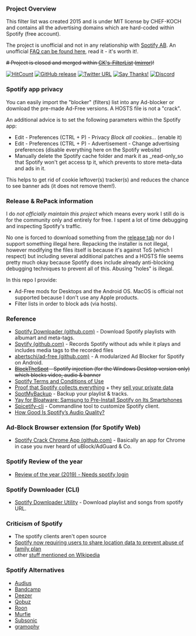 ### Project Overview 

This filter list was created 2015 and is under MIT license by CHEF-KOCH and contains all the advertising domains which are hard-coded within Spotify (free account). <br/>

The project is unofficial and not in any relationship with [Spotify AB](https://en.wikipedia.org/wiki/Spotify). An unofficial [FAQ can be found here](https://github.com/CHEF-KOCH/Spotify-Ad-free/blob/master/Spotify%20FAQ.md), read it - it's worth it!. <br/> 

~~# Project is closed and merged within [CK's-FilterList](https://github.com/CHEF-KOCH/CKs-FilterList) ([mirror](https://gitlab.com/CHEF-KOCH/cks-filterlist))!~~

[![HitCount](http://hits.dwyl.io/CHEF-KOCH/Spotify-Ad-free.svg)](http://hits.dwyl.io/CHEF-KOCH/Spotify-Ad-free)
[![GitHub release](https://img.shields.io/github/release/CHEF-KOCH/Spotify-Ad-free.svg?label=Latest%20Release&style=popout)](https://github.com/CHEF-KOCH/Spotify-Ad-free/releases/latest)
[![Twitter URL](https://img.shields.io/twitter/url/https/twitter.com/fold_left.svg?style=social&label=Follow%20%40CHEF-KOCH)](https://twitter.com/CKsTechNews)
[![Say Thanks!](https://img.shields.io/badge/Say%20Thanks-!-1EAEDB.svg)](https://saythanks.io/to/CHEF-KOCH)
[![Discord](https://discordapp.com/api/guilds/418256415874875402/widget.png)](https://discord.me/CHEF-KOCH)


### Spotify app privacy

You can easily import the "blocker" (filters) list into any Ad-blocker or download the pre-made Ad-Free versions. A HOSTS file is not a "crack". 

An additional advice is to set the following parameters within the Spotify app:

- Edit - Preferences (CTRL + P) - Privacy _Block all cookies..._ (enable it)
- Edit - Preferences (CTRL + P) - Advertisement - Change advertising preferences (disable everything here on the Spotify website)
- Manually delete the Spotify cache folder and mark it as _read-only_so that Spotify won't get access tp it, which prevents to store meta-data and ads in it. 

This helps to get rid of cookie leftover(s) tracker(s) and reduces the chance to see banner ads (it does not remove them!). 


### Release & RePack information

I do _not officially maintain this project_ which means every work I still do is for the community only and entirely for free. I spent a lot of time debugging and inspecting Spotify's traffic. 

No one is forced to download something from the [release tab](https://github.com/CHEF-KOCH/Spotify-Ad-free/releases) nor do I support something illegal here. Repacking the installer is not illegal, however modifying the files itself is because it's against ToS (which I respect) but including several additional patches and a HOSTS file seems pretty much okay because Spotify does include already anti-blocking debugging techniques to prevent all of this. Abusing "holes" is illegal. 

In this repo I provide:
* Ad-Free mods for Desktops and the Android OS. MacOS is official not supported because I don't use any Apple products.
* Filter lists in order to block ads (via hosts).


### Reference
* [Spotify Downloader (github.com)](https://github.com/ritiek/spotify-downloader) - Download Spotify playlists with albumart and meta-tags.
* [Spytify (github.com)](https://github.com/jwallet/spy-spotify) - Records Spotify without ads while it plays and includes media tags to the recorded files
* [abertschi/ad-free (github.com)](http://adfree.abertschi.ch) - A modularized Ad Blocker for Spotify on Android.  
* ~~[BlockTheSpot](https://github.com/master131/BlockTheSpot/) - Spotify injection (for the Windows Desktop version only) which blocks video, audio & banner~~
* [Spotify Terms and Conditions of Use](https://www.spotify.com/us/legal/end-user-agreement/#s9)
* [Proof that Spotify collects everything](https://twitter.com/steipete/status/1025024813889478656) + they [sell your private data](https://betanews.com/2016/07/22/spotify-sells-user-data-to-advertisers/)
* [SpotMyBackup](https://github.com/secuvera/SpotMyBackup) - Backup your playlist & tracks.
* [Yay for Bloatware: Samsung to Pre-Install Spotify on Its Smartphones](https://news.softpedia.com/news/yay-for-bloatware-samsung-to-pre-install-spotify-on-its-smartphones-525250.shtml)
* [Spicetify-cli](https://github.com/khanhas/spicetify-cli) - Commandline tool to customize Spotify client.
* [How Good Is Spotify’s Audio Quality?](https://www.xaprb.com/blog/spotify-audio-quality/)


### Ad-Block Browser extension (for Spotify Web)
* [Spotify Crack Chrome App (github.com)](https://github.com/sooxiaotong/spotify-crack-chrome-app) - Basically an app for Chrome in case you nver heard of uBlock/AdGuard & Co. 

### Spotify Review of the year
- [Review of the year (2019) - Needs spotify login](https://www.spotify.com/en/wrapped/)


### Spotify Downloader (CLI)
- [Spotify Downloader Utility](https://github.com/SwapnilSoni1999/spotify-dl) - Download playlist and songs from spotify URL.


### Criticism of Spotify
- The spotify clients aren't open source
- [Spotify now requiring users to share location data to prevent abuse of family plan](https://9to5mac.com/2019/09/12/spottily-family-plan-location/)
- other [stuff mentioned on WIkipedia](https://en.wikipedia.org/wiki/Criticism_of_Spotify)


### Spotify Alternatives
* [Audius](https://audius.co/)
* [Bandcamp](https://bandcamp.com/)
* [Deezer](https://www.deezer.com/en/)
* [Qobuz](https://www.qobuz.com/gb-en/discover)
* [Roon](https://roonlabs.com/)
* [Murfie](https://www.murfie.com/)
* [Subsonic](http://www.subsonic.org/pages/index.jsp)
* [gramophy](https://github.com/ladiesman6969/Gramophy)
